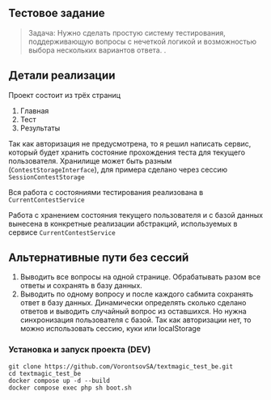 ## Тестовое задание

> Задача: Нужно сделать простую систему тестирования, поддерживающую вопросы с нечеткой логикой и возможностью выбора нескольких вариантов ответа.
.

## Детали реализации
Проект состоит из трёх страниц
1. Главная
2. Тест
3. Результаты

Так как авторизация не предусмотрена, то я решил написать сервис, который будет хранить состояние прохождения теста для текущего пользователя.
Хранилище может быть разным (`ContestStorageInterface`), для примера сделано через сессию `SessionContestStorage`

Вся работа с состояниями тестирования реализована в `CurrentContestService`

Работа с хранением состояния текущего пользователя и с базой данных вынесена в конкретные реализации абстракций, используемых в сервисе `CurrentContestService`

## Альтернативные пути без сессий
1. Выводить все вопросы на одной странице. Обрабатывать разом все ответы и сохранять в базу данных. 
2. Выводить по одному вопросу и после каждого сабмита сохранять ответ в базу данных. Динамически определять сколько сделано ответов и выводить случайный вопрос из оставшихся. Но нужна синхронизация пользователя с базой. Так как авторизации нет, то можно использовать сессию, куки или localStorage

### Установка и запуск проекта (DEV)

```shell
git clone https://github.com/VorontsovSA/textmagic_test_be.git
cd textmagic_test_be
docker compose up -d --build 
docker compose exec php sh boot.sh
```
